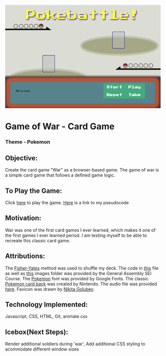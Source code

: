 ![image](/images/pokebattlepic.png)


# Game of War - Card Game

### Theme - Pokemon

## Objective: 
Create the card game "War" as a browser-based game. The game of war is a simple card game that follows a defined game logic.

## To Play the Game:
Click [here](https://pokebattlewar.netlify.app/) to play the game. [Here](https://docs.google.com/document/d/1FDr_7BSE_S3VJ1-ZaaZ_GNyVKIOpr0I7Nviz1j0aIv8/edit) is a link to my pseudocode

## Motivation:
War was one of the first card games I ever learned, which makes it one of the first games I ever learned period. I am testing myself to be able to recreate this classic card game.

## Attributions:
The [Fisher-Yates](https://en.wikipedia.org/wiki/Fisher%E2%80%93Yates_shuffle) method was used to shuffle my deck. The code in [this](/css/cardstarterwar.css) file as well as [this](/images) images folder was provided by the General Assembly SEI Course. The [Pokemon](https://fonts.google.com/specimen/Press+Start+2P) font was provided by Google Fonts. The classic [Pokemon card back](/images/backs/pokemonCard.png) was created by Nintendo. The audio file was provided [here](https://downloads.khinsider.com/game-soundtracks/album/pokemon-game-boy-pok-mon-sound-complete-set-play-cd/1-15.%2520Battle%2520%2528Vs.%2520Trainer%2529.mp3). Favicon was drawn by [Nikita Golubev]("https://www.flaticon.com/free-icons/pokemon").

## Technology Implemented:
Javascript,
CSS,
HTML,
Git,
animate.css

## Icebox(Next Steps):
Render additional soldiers during 'war', Add additional CSS styling to acommodate different window sizes

